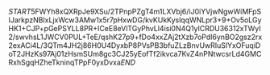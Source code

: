 $START$5FWYh8xQXRpJe9XSu/2TPnpPZgT4m1LXVbj6/iJ0iYVjwNgwWiMFpSIJarkpzNBIxLjxWcw3AMw1x5r7pHxwDG/kvKUkKyslqqWNLpr3+9+Ov5oLGyHK1+CJP+pGePSYLL8PR+ICeE8eVlTGyPhvLl4isi0N4Q1yICRDU36312xTWyI2/swvhsL1JWCV0PUL+TeE/qshK27p9+fDo4xxZAj2tXzb7oPdI6ynBO2gsz2rx2exACi4L/3QTm4JH2j86H0U4DyxbP8PVsPB3bfuZLzBnvUwRIuSlYxOFuqiDoT2JHzKs97Aj01zHsmSUm8gc3CJ25yEofTf2ikvca7KvZ4nPNtwcsrLd4GMCRxhSgqHZheTkninqTPpF0yxDvxa$END$